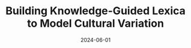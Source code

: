 ---
title: "Building Knowledge-Guided Lexica to Model Cultural Variation"
collection: publications
permalink: /publications/cultural-variation
date: 2024-06-01
venue: 'NAACL'
paperurl: 'https://aclanthology.org/2024.naacl-long.12/'
citation: '<b>Shreya Havaldar</b>, Salvatore Giorgi, Sunny Rai, Jeffrey (Young-Min) Cho, Thomas Talhelm, Sharath Chandra Guntuku, Lyle Ungar (2024)'


---